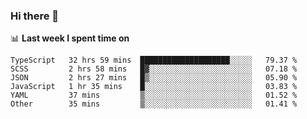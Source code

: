 ### Hi there 👋

<!--
**DBvc/DBvc** is a ✨ _special_ ✨ repository because its `README.md` (this file) appears on your GitHub profile.

Here are some ideas to get you started:

- 🔭 I’m currently working on ...
- 🌱 I’m currently learning ...
- 👯 I’m looking to collaborate on ...
- 🤔 I’m looking for help with ...
- 💬 Ask me about ...
- 📫 How to reach me: ...
- 😄 Pronouns: ...
- ⚡ Fun fact: ...
-->

📊 **Last week I spent time on**
<!--START_SECTION:waka-->

```text
TypeScript   32 hrs 59 mins  ████████████████████░░░░░   79.37 %
SCSS         2 hrs 58 mins   █▓░░░░░░░░░░░░░░░░░░░░░░░   07.18 %
JSON         2 hrs 27 mins   █▒░░░░░░░░░░░░░░░░░░░░░░░   05.90 %
JavaScript   1 hr 35 mins    █░░░░░░░░░░░░░░░░░░░░░░░░   03.83 %
YAML         37 mins         ▒░░░░░░░░░░░░░░░░░░░░░░░░   01.52 %
Other        35 mins         ▒░░░░░░░░░░░░░░░░░░░░░░░░   01.41 %
```

<!--END_SECTION:waka-->
